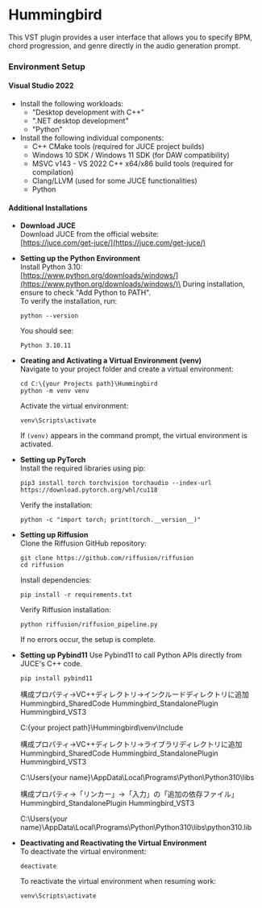 # Hummingbird

This VST plugin provides a user interface that allows you to specify BPM, chord progression, and genre directly in the audio generation prompt.

### Environment Setup

#### **Visual Studio 2022**

- Install the following workloads:
  - "Desktop development with C++"
  - ".NET desktop development"
  - "Python"
- Install the following individual components:
  - C++ CMake tools (required for JUCE project builds)
  - Windows 10 SDK / Windows 11 SDK (for DAW compatibility)
  - MSVC v143 - VS 2022 C++ x64/x86 build tools (required for compilation)
  - Clang/LLVM (used for some JUCE functionalities)
  - Python

#### **Additional Installations**

- **Download JUCE**\
  Download JUCE from the official website:\
  [https://juce.com/get-juce/](https://juce.com/get-juce/)

- **Setting up the Python Environment**\
  Install Python 3.10:\
  [https://www.python.org/downloads/windows/](https://www.python.org/downloads/windows/)\
  During installation, ensure to check "Add Python to PATH".\
  To verify the installation, run:

  ```
  python --version
  ```

  You should see:

  ```
  Python 3.10.11
  ```

- **Creating and Activating a Virtual Environment (venv)**\
  Navigate to your project folder and create a virtual environment:

  ```
  cd C:\{your Projects path}\Hummingbird
  python -m venv venv
  ```

  Activate the virtual environment:

  ```
  venv\Scripts\activate
  ```

  If `(venv)` appears in the command prompt, the virtual environment is activated.

- **Setting up PyTorch**\
  Install the required libraries using pip:

  ```
  pip3 install torch torchvision torchaudio --index-url https://download.pytorch.org/whl/cu118
  ```

  Verify the installation:

  ```
  python -c "import torch; print(torch.__version__)"
  ```

- **Setting up Riffusion**\
  Clone the Riffusion GitHub repository:

  ```
  git clone https://github.com/riffusion/riffusion
  cd riffusion
  ```

  Install dependencies:

  ```
  pip install -r requirements.txt
  ```

  Verify Riffusion installation:

  ```
  python riffusion/riffusion_pipeline.py
  ```

  If no errors occur, the setup is complete.

- **Setting up Pybind11**
  Use Pybind11 to call Python APIs directly from JUCE's C++ code.

  ```
  pip install pybind11
  ```

  構成プロパティ→VC++ディレクトリ→インクルードディレクトリに追加
  Hummingbird_SharedCode
  Hummingbird_StandalonePlugin
  Hummingbird_VST3

  C:\{your project path}\Hummingbird\venv\Include

  構成プロパティ→VC++ディレクトリ→ライブラリディレクトリに追加
  Hummingbird_SharedCode
  Hummingbird_StandalonePlugin
  Hummingbird_VST3

  C:\Users\{your name}\AppData\Local\Programs\Python\Python310\libs

  構成プロパティ→「リンカー」→「入力」の「追加の依存ファイル」
  Hummingbird_StandalonePlugin
  Hummingbird_VST3

  C:\Users\{your name}\AppData\Local\Programs\Python\Python310\libs\python310.lib

- **Deactivating and Reactivating the Virtual Environment**\
  To deactivate the virtual environment:

  ```
  deactivate
  ```

  To reactivate the virtual environment when resuming work:

  ```
  venv\Scripts\activate
  ```

